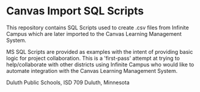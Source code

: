 # Canvas Import SQL Scripts
This repository contains SQL Scripts used to create .csv files from Infinite Campus which are later imported to the Canvas Learning Management System.

MS SQL Scripts are provided as examples with the intent of providing basic logic for project collaboration.
This is a 'first-pass' attempt at trying to help/collaborate with other districts using Infinite Campus who would like to automate integration with the Canvas Learning Management System.

Duluth Public Schools, ISD 709
Duluth, Minnesota
